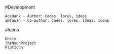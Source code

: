 #Development

    AceHank - Author: Codes, lores, ideas
    amfauzn - Co-author: Codes, lores, ideas, icons

#Icons

    Unciv
    TheNounProject
    FlatIcon
